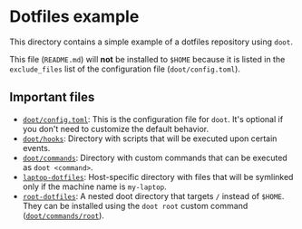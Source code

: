# Dotfiles example

This directory contains a simple example of a dotfiles repository using `doot`.

This file (`README.md`) will **not** be installed to `$HOME` because it is listed in the `exclude_files` list of the configuration file (`doot/config.toml`).

## Important files

- [`doot/config.toml`](doot/config.toml): This is the configuration file for `doot`. It's optional if you don't need to customize the default behavior.
- [`doot/hooks`](doot/hooks): Directory with scripts that will be executed upon certain events.
- [`doot/commands`](doot/commands): Directory with custom commands that can be executed as `doot <command>`.
- [`laptop-dotfiles`](laptop-dotfiles): Host-specific directory with files that will be symlinked only if the machine name is `my-laptop`.
- [`root-dotfiles`](root-dotfiles): A nested doot directory that targets `/` instead of `$HOME`. They can be installed using the `doot root` custom command ([`doot/commands/root`](doot/commands/root)).
